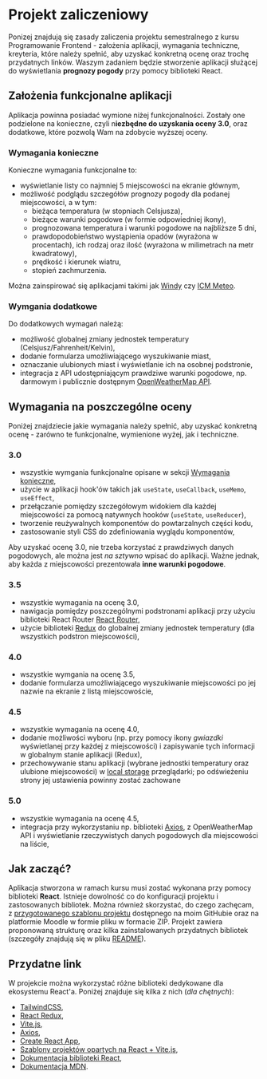 # Projekt zaliczeniowy

Ponizej znajdują się zasady zaliczenia projektu semestralnego z kursu Programowanie Frontend - założenia aplikacji, wymagania techniczne, kreyteria, które należy spełnić, aby uzyskać konkretną ocenę oraz trochę przydatnych linków. Waszym zadaniem będzie stworzenie aplikacji służącej do wyświetlania **prognozy pogody** przy pomocy biblioteki React.

## Założenia funkcjonalne aplikacji

Aplikacja powinna posiadać wymione niżej funkcjonalności. Zostały one podzielone na konieczne, czyli n**iezbędne do uzyskania oceny 3.0**, oraz dodatkowe, które pozwolą Wam na zdobycie wyższej oceny. 

### Wymagania konieczne

Konieczne wymagania funkcjonalne to:

* wyświetlanie listy co najmniej 5 miejscowości na ekranie głównym,
* możliwość podglądu szczegółów prognozy pogody dla podanej miejscowości, a w tym:
  * bieżąca temperatura (w stopniach Celsjusza),
  * bieżące warunki pogodowe (w formie odpowiedniej ikony),
  * prognozowana temperatura i warunki pogodowe na najbliższe 5 dni,
  * prawdopodobieństwo wystąpienia opadów (wyrażona w procentach), ich rodzaj oraz ilość (wyrażona w milimetrach na metr kwadratowy),
  * prędkość i kierunek wiatru,
  * stopień zachmurzenia.

Można zainspirować się aplikacjami takimi jak [Windy](https://www.windy.com/) czy [ICM Meteo](https://www.meteo.pl/). 

### Wymgania dodatkowe

Do dodatkowych wymagań należą:

* możliwość globalnej zmiany jednostek temperatury (Celsjusz/Fahrenheit/Kelvin),
* dodanie formularza umożliwiającego wyszukiwanie miast,
* oznaczanie ulubionych miast i wyświetlanie ich na osobnej podstronie,
* integracja z API udostępniającym prawdziwe warunki pogodowe, np. darmowym i publicznie dostępnym [OpenWeatherMap API](https://openweathermap.org/api).

## Wymagania na poszczególne oceny

Poniżej znajdziecie jakie wymagania należy spełnić, aby uzyskać konkretną ocenę - zarówno te funkcjonalne, wymienione wyżej, jak i techniczne.

### 3.0

* wszystkie wymgania funkcjonalne opisane w sekcji [Wymagania konieczne](#wymagania-konieczne),
* użycie w aplikacji hook'ów takich jak `useState`, `useCallback`, `useMemo`, `useEffect`,
* przełączanie pomiędzy szczegółowym widokiem dla każdej miejscowości za pomocą natywnych hooków (`useState`, `useReducer`),
* tworzenie reużywalnych komponentów do powtarzalnych części kodu,
* zastosowanie styli CSS do zdefiniowania wyglądu komponentów,

Aby uzyskać ocenę 3.0, nie trzeba korzystać z prawdziwych danych pogodowych, ale można jest *na sztywno* wpisać do aplikacji. Ważne jednak, aby każda z miejscowości prezentowała **inne warunki pogodowe**.

### 3.5

* wszystkie wymagania na ocenę 3.0,
* nawigacja pomiędzy poszczególnymi podstronami aplikacji przy użyciu biblioteki React Router [React Router](https://reactrouter.com/en/main),
* użycie biblioteki [Redux](https://react-redux.js.org/) do globalnej zmiany jednostek temperatury (dla wszystkich podstron miejscowości),

### 4.0

* wszystkie wymgania na ocenę 3.5,
* dodanie formularza umożliwiającego wyszukiwanie miejscowości po jej nazwie na ekranie z listą miejscowoście,

### 4.5

* wszystkie wymagania na ocenę 4.0,
* dodanie możliwości wyboru (np. przy pomocy ikony *gwiazdki* wyświetlanej przy każdej z miejscowości) i zapisywanie tych informacji w globalnym stanie aplikacji (Redux),
* przechowywanie stanu aplikacji (wybrane jednostki temperatury oraz ulubione miejscowości) w [local storage](https://developer.mozilla.org/en-US/docs/Web/API/Window/localStorage) przeglądarki; po odświeżeniu strony jej ustawienia powinny zostać zachowane

### 5.0

* wszystkie wymagania na ocenę 4.5,
* integracja przy wykorzystaniu np. biblioteki [Axios](https://github.com/axios/axios), z OpenWeatherMap API i wyświetlanie rzeczywistych danych pogodowych dla miejscowości na liście,


## Jak zacząć?

Aplikacja stworzona w ramach kursu musi zostać wykonana przy pomocy biblioteki **React**. Istnieje dowolność co do konfiguracji projektu i zastosowanych bibliotek. Można również skorzystać, do czego zachęcam, z [przygotowanego szablonu projektu](https://github.com/JakubGogola-IDENTT/dsw-frontend-autumn-2024) dostępnego na moim GitHubie oraz na platformie Moodle w formie pliku w formacie ZIP. Projekt zawiera proponowaną strukturę oraz kilka zainstalowanych przydatnych bibliotek (szczegóły znajdują się w pliku [README](https://github.com/JakubGogola-IDENTT/dsw-frontend-autumn-2024/blob/main/README.md)).

## Przydatne link

W projekcie można wykorzystać różne biblioteki dedykowane dla ekosystemu React'a. Poniżej znajduje się kilka z nich (*dla chętnych*):

* [TailwindCSS](https://tailwindcss.com/),
* [React Redux](https://react-redux.js.org/),
* [Vite.js](https://vite.dev/guide/),
* [Axios](https://github.com/axios/axios),
* [Create React App](https://create-react-app.dev/),
* [Szablony projektów opartych na React + Vite.js](https://github.com/vitejs/awesome-vite?tab=readme-ov-file#react),
* [Dokumentacja biblioteki React](https://react.dev/),
* [Dokumentacja MDN](https://developer.mozilla.org/en-US/).

